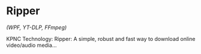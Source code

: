 # Ripper

*(WPF, YT-DLP, FFmpeg)*

KPNC Technology: Ripper: A simple, robust and fast way to download online video/audio media...
